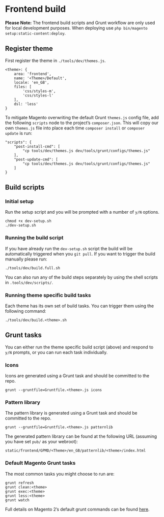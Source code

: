 # Frontend build

**Please Note:** The frontend build scripts and Grunt workflow are only used for local development purposes. When deploying use `php bin/magento setup:static-content:deploy`.

## Register theme

First register the theme in `./tools/dev/themes.js`.

```
<theme>: {
    area: 'frontend',
    name: '<Theme>/Default',
    locale: 'en_GB',
    files: [
        'css/styles-m',
        'css/styles-l'
    ],
    dsl: 'less'
}
```

To mitigate Magento overwriting the default Grunt `themes.js` config file, add the following `scripts` node to the project&#8217;s `composer.json`. This will copy our own `themes.js` file into place each time `composer install` or `composer update` is run:

```
"scripts": {
    "post-install-cmd": [
        "cp tools/dev/themes.js dev/tools/grunt/configs/themes.js"
    ],
    "post-update-cmd": [
        "cp tools/dev/themes.js dev/tools/grunt/configs/themes.js"
    ]
}
```

## Build scripts

### Initial setup

Run the setup script and you will be prompted with a number of `y/N` options.

```
chmod +x dev-setup.sh
./dev-setup.sh
```

### Running the build script

If you have already run the `dev-setup.sh` script the build will be automatically triggered when you `git pull`. If you want to trigger the build manually please run:

```
./tools/dev/build.full.sh
```

You can also run any of the build steps separately by using the shell scripts in `.tools/dev/scripts/`. 

### Running theme specific build tasks

Each theme has its own set of build tasks. You can trigger them using the following command:

```
./tools/dev/build.<theme>.sh
```

## Grunt tasks

You can either run the theme specific build script (above) and respond to `y/N` prompts, or you can run each task individually.

### Icons

Icons are generated using a Grunt task and should be committed to the repo.

```
grunt --gruntfile=Gruntfile.<theme>.js icons
```

### Pattern library

The pattern library is generated using a Grunt task and should be committed to the repo.

```
grunt --gruntfile=Gruntfile.<theme>.js patternlib
```

The generated pattern library can be found at the following URL (assuming you have set `pub/` as your webroot):

```
static/frontend/GPMD/<Theme>/en_GB/patternlib/<theme>/index.html
```

### Default Magento Grunt tasks

The most common tasks you might choose to run are:

```
grunt refresh
grunt clean:<theme>
grunt exec:<theme>
grunt less:<theme>
grunt watch
```

Full details on Magento 2&#8217;s default grunt commands can be found [here](http://devdocs.magento.com/guides/v2.0/frontend-dev-guide/css-topics/css_debug.html).
